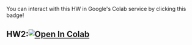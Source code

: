You can interact with this HW in Google's Colab service by clicking this badge!

## HW2:[![Open In Colab](https://colab.research.google.com/assets/colab-badge.svg)](https://colab.research.google.com/github/diego898/cs3262-f22/blob/main/notebooks/HW2/HW2.ipynb)